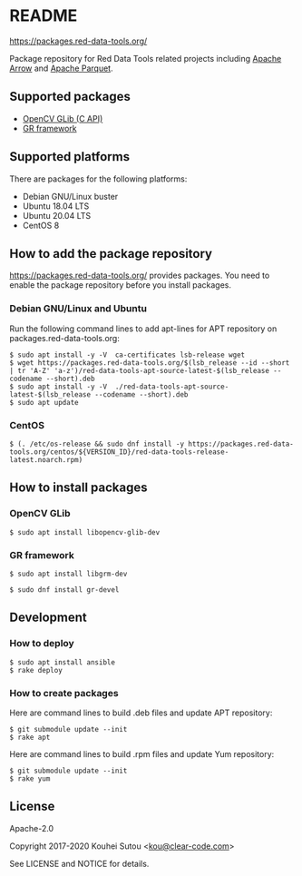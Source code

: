 # README

https://packages.red-data-tools.org/

Package repository for Red Data Tools related projects including
[Apache Arrow](https://github.com/apache/arrow) and
[Apache Parquet](https://github.com/apache/parquet-format).

## Supported packages

  * [OpenCV GLib (C API)](https://github.com/red-data-tools/opencv-glib)
  * [GR framework](https://github.com/sciapp/gr)

## Supported platforms

There are packages for the following platforms:

  * Debian GNU/Linux buster
  * Ubuntu 18.04 LTS
  * Ubuntu 20.04 LTS
  * CentOS 8

## How to add the package repository

https://packages.red-data-tools.org/ provides packages. You need to
enable the package repository before you install packages.

### Debian GNU/Linux and Ubuntu

Run the following command lines to add apt-lines for APT repository on
packages.red-data-tools.org:

```console
$ sudo apt install -y -V  ca-certificates lsb-release wget
$ wget https://packages.red-data-tools.org/$(lsb_release --id --short | tr 'A-Z' 'a-z')/red-data-tools-apt-source-latest-$(lsb_release --codename --short).deb
$ sudo apt install -y -V  ./red-data-tools-apt-source-latest-$(lsb_release --codename --short).deb
$ sudo apt update
```

### CentOS

```console
$ (. /etc/os-release && sudo dnf install -y https://packages.red-data-tools.org/centos/${VERSION_ID}/red-data-tools-release-latest.noarch.rpm)
```

## How to install packages

### OpenCV GLib

```console
$ sudo apt install libopencv-glib-dev
```

### GR framework

```console
$ sudo apt install libgrm-dev
```

```console
$ sudo dnf install gr-devel
```

## Development

### How to deploy

```console
$ sudo apt install ansible
$ rake deploy
```

### How to create packages

Here are command lines to build .deb files and update APT repository:

```console
$ git submodule update --init
$ rake apt
```

Here are command lines to build .rpm files and update Yum repository:

```console
$ git submodule update --init
$ rake yum
```

## License

Apache-2.0

Copyright 2017-2020 Kouhei Sutou \<kou@clear-code.com\>

See LICENSE and NOTICE for details.
